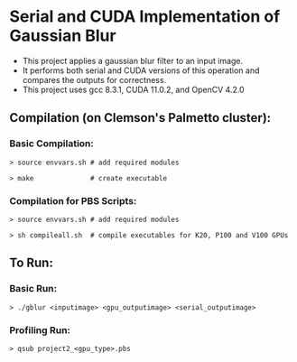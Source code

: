 # Serial and CUDA Implementation of Gaussian Blur

- This project applies a gaussian blur filter to an input image.
- It performs both serial and CUDA versions of this operation and compares the outputs for correctness.
- This project uses gcc 8.3.1, CUDA 11.0.2, and OpenCV 4.2.0

## Compilation (on Clemson's Palmetto cluster):
### Basic Compilation:
`> source envvars.sh # add required modules`

`> make              # create executable`

### Compilation for PBS Scripts:
`> source envvars.sh # add required modules`

`> sh compileall.sh  # compile executables for K20, P100 and V100 GPUs`

## To Run:
### Basic Run:
`> ./gblur <inputimage> <gpu_outputimage> <serial_outputimage>`

### Profiling Run:
`> qsub project2_<gpu_type>.pbs`
